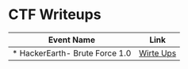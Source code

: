# CTF Writeups
Event Name | Link
----------|------------------
* HackerEarth- Brute Force 1.0 | [Wirte Ups](/HackerEarth_2020/writeup.md)